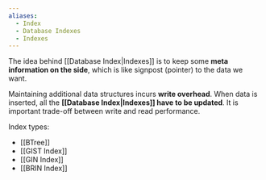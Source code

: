 ```yaml
---
aliases:
  - Index
  - Database Indexes
  - Indexes
---
```

The idea behind [[Database Index|Indexes]] is to keep some **meta information on the side**, which is like signpost (pointer) to the data we want.

Maintaining additional data structures incurs **write overhead**. When data is inserted, all the **[[Database Index|Indexes]] have to be updated**. It is important trade-off between write and read performance.

Index types:
- [[BTree]]
- [[GIST Index]]
- [[GIN Index]]
- [[BRIN Index]]
